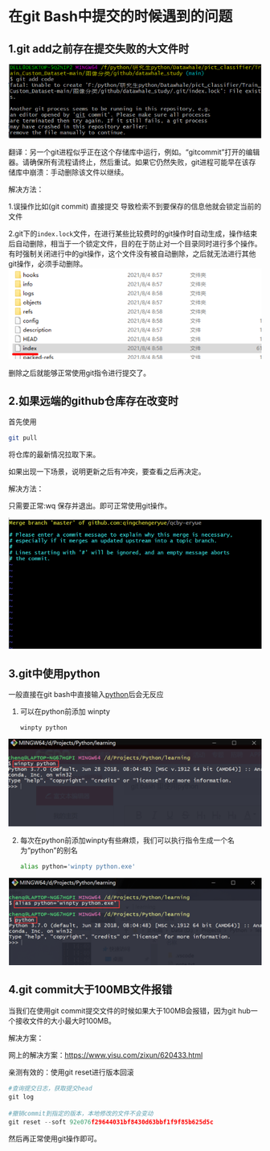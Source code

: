 # 在git Bash中提交的时候遇到的问题

## 1.git add之前存在提交失败的大文件时

<img src="../images/image-20230119182936767.png" alt="image-20230119182936767" style="zoom:80%;margin-left:0px;" />

翻译：另一个git进程似乎正在这个存储库中运行，例如。“gitcommit”打开的编辑器。请确保所有流程请终止，然后重试。如果它仍然失败，git进程可能早在该存储库中崩溃：手动删除该文件以继续。

解决方法：

1.误操作比如(git commit) 直接提交 导致检索不到要保存的信息他就会锁定当前的文件

2.git下的`index.lock`文件，在进行某些比较费时的git操作时自动生成，操作结束后自动删除，相当于一个锁定文件，目的在于防止对一个目录同时进行多个操作。有时强制关闭进行中的git操作，这个文件没有被自动删除，之后就无法进行其他git操作，必须手动删除。
<img src="../images/image-20230119183149200.png" alt="image-20230119183149200" style="zoom:80%;margin-left:0px;" />

删除之后就能够正常使用git指令进行提交了。

## 2.如果远端的github仓库存在改变时

首先使用

```bash
git pull
```

将仓库的最新情况拉取下来。

如果出现一下场景，说明更新之后有冲突，要查看之后再决定。

解决方法：

只需要正常:wq 保存并退出。即可正常使用git操作。

<img src="../images/image-20230119183511386.png" alt="image-20230119183511386" style="zoom:80%;margin-left:0px;" />



## 3.git中使用python

一般直接在git bash中直接输入[python](https://so.csdn.net/so/search?q=python&spm=1001.2101.3001.7020)后会无反应

 

1. 可以在python前添加 winpty

   ```bash
   winpty python
   ```

<img src="../images/image-20230111135757188.png?" alt="image-20230111135757188" style="zoom:80%;margin-left:0px;" />

2. 每次在python前添加winpty有些麻烦，我们可以执行指令生成一个名为“python”的别名

   ```bash
   alias python='winpty python.exe'
   ```

<img src="../images/image-20230111135835029.png?" alt="image-20230111135835029" style="zoom:80%;margin-left:0px;" />



## 4.git commit大于100MB文件报错

当我们在使用git commit提交文件的时候如果大于100MB会报错，因为git hub一个接收文件的大小最大时100MB。

解决方案：

网上的解决方案：https://www.yisu.com/zixun/620433.html

亲测有效的：使用git reset进行版本回滚

```python
#查询提交日志，获取提交head
git log

#撤销commit到指定的版本，本地修改的文件不会变动
git reset --soft 92e076f29644031bf8430d63bbf1f9f85b625d5c
```

然后再正常使用git操作即可。
